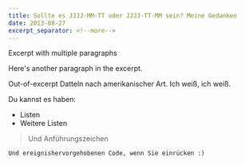 ```yaml
---
title: Sollte es JJJJ-MM-TT oder JJJJ-TT-MM sein? Meine Gedanken
date: 2013-08-27
excerpt_separator: <!--more-->
---
```


Excerpt with multiple paragraphs

Here's another paragraph in the excerpt.
<!--more-->
Out-of-excerpt
Datteln nach amerikanischer Art. Ich weiß, ich weiß.

Du kannst es haben:
* Listen
* Weitere Listen

> Und Anführungszeichen

    Und ereignishervorgehobenen Code, wenn Sie einrücken :)